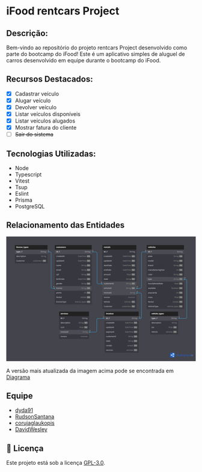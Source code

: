 # iFood rentcars Project

## Descrição:

Bem-vindo ao repositório do projeto rentcars Project desenvolvido como parte do bootcamp do iFood!
Este é um aplicativo simples de aluguel de carros desenvolvido em equipe durante o bootcamp do iFood.

## Recursos Destacados:

- [x] Cadastrar veículo
- [x] Alugar veículo
- [x] Devolver veículo
- [x] Listar veículos disponíveis
- [x] Listar veículos alugados
- [x] Mostrar fatura do cliente
- [ ] ~~Sair do sistema~~

## Tecnologias Utilizadas:

- Node
- Typescript
- Vitest
- Tsup
- Eslint
- Prisma
- PostgreSQL

## Relacionamento das Entidades
![image](assets/rentcars-diagram.png)

A versão mais atualizada da imagem acima pode se encontrada em [Diagrama](https://dbdiagram.io/d/rentcars-diagram-656230e23be1495787b943c8)


## Equipe

- [dyda91](https://github.com/dyda91)
- [RudsonSantana](https://github.com/RudsonSantana)
- [corujaglaukopis](https://github.com/corujaglaukopis)
- [DavidWesley](https://github.com/DavidWesley)

## 📝 Licença

Este projeto está sob a licença [GPL-3.0](./LICENSE).
